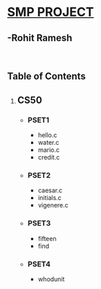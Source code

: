<h1><B><u>SMP PROJECT</u></B></h1>
<h2>-Rohit Ramesh</h2><br>

<h2>Table of Contents</h2>

<ol type="1">
<li><h2>CS50</h2>
      <ul>
<h3>  <li>PSET1</h3>
      <ul>
      <li>hello.c
      <li>water.c
      <li>mario.c
      <li>credit.c
      </ul>
<h3> <li>PSET2</h3>
      <ul>
      <li>caesar.c
      <li>initials.c
      <li>vigenere.c
      </ul>
<h3>  <li>PSET3</h3>
      <ul>
      <li>fifteen
      <li>find
      </ul>
<h3>  <li>PSET4</h3>
      <ul>
      <li>whodunit
      </ul>
      </ul>
      </ol>
      
      
      
